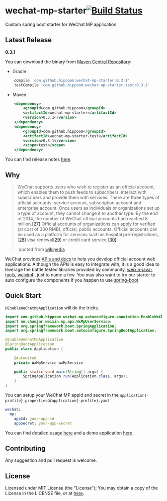 # wechat-mp-starter[![Build Status](https://travis-ci.org/Hippoom/wechat-mp-starter.svg?branch=master)](https://travis-ci.org/Hippoom/wechat-mp-starter)
Custom spring boot starter for WeChat MP application



## Latest Release

**0.3.1**

You can download the binary from [Maven Central Repository](http://mvnrepository.com/artifact/com.github.hippoom/wechat-mp-starter):

- Gradle

```groovy
    compile 'com.github.hippoom:wechat-mp-starter:0.3.1'
    testCompile 'com.github.hippoom:wechat-mp-starter-test:0.3.1'
```

- Maven

```xml
    <dependency>
    	<groupId>com.github.hippoom</groupId>
    	<artifactId>wechat-mp-starter</artifactId>
    	<version>0.3.1</version>
    </dependency>
    <dependency>
    	<groupId>com.github.hippoom</groupId>
    	<artifactId>wechat-mp-starter-test</artifactId>
    	<version>0.3.1</version>
      	<scope>test</scope>
    </dependency>
```

You can find release notes [here](https://github.com/Hippoom/wechat-mp-starter/wiki/release-notes).

## Why

> WeChat supports users who wish to register as an official account, which enables them to push feeds to subscribers, interact with subscribers and provide them with services. There are three types of official accounts: service account, subscription account and enterprise account. Once users as individuals or organizations set up a type of account, they cannot change it to another type. By the end of 2014, the number of WeChat official accounts had reached 8 million.[[27\]](https://en.wikipedia.org/wiki/WeChat#cite_note-27) Official accounts of organizations can apply for verified (at cost of 300 RMB), official, public accounts. Official accounts can be used as a platform for services such as hospital pre-registrations,[[28\]](https://en.wikipedia.org/wiki/WeChat#cite_note-28) visa renewal[[29\]](https://en.wikipedia.org/wiki/WeChat#cite_note-29) or credit card service.[[30\]](https://en.wikipedia.org/wiki/WeChat#cite_note-30)       
>
> ​																	quoted from [wikipedia](https://en.wikipedia.org/wiki/WeChat)



WeChat provides [APIs and docs](http://admin.wechat.com/wiki/index.php?title=Getting_Started) to help you develop official account web applications. Although the APIs is easy to integrate with, it is a good idea to leverage the battle tested libraries provided by community, [weixin-java-tools](https://github.com/wechat-group/weixin-java-tools), [weixin4j](https://github.com/foxinmy/weixin4j), just to name a few. You may also want to try our starter to auto configure the components  if you happen to use [spring-boot](https://projects.spring.io/spring-boot/).



## Quick Start

`@EnableWeChatMpApplication` will do the tricks.

```java
import com.github.hippoom.wechat.mp.autoconfigure.annotation.EnableWeChatMpApplication;
import me.chanjar.weixin.mp.api.WxMpUserService;
import org.springframework.boot.SpringApplication;
import org.springframework.boot.autoconfigure.SpringBootApplication;

@EnableWeChatMpApplication
@SpringBootApplication
public class Application {
  
    @Autowired
    private WxMpService wxMpService

    public static void main(String[] args) {
        SpringApplication.run(Application.class, args);
    }
}
```

You can setup your WeChat MP appId and secret in the `application{-profile}.properties`or`application{-profile}.yaml`

```yaml
wechat:
  mp:
    appId: your-app-id
    appSecret: your-app-secret
```

You can find detailed usage [here](https://github.com/Hippoom/wechat-mp-starter/wiki) and a demo application [here](https://github.com/Hippoom/wechat-mp-starter/tree/master/wechat-mp-starter-demo).



## Contributing

Any suggestion and pull request is welcome.



## License

Licensed under MIT License (the "License"); You may obtain a copy of the License in the LICENSE file, or at [here](https://github.com/Hippoom/wechat-mp-starter/blob/master/LICENSE).